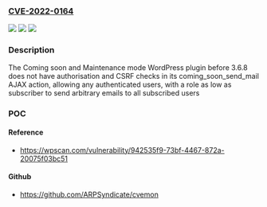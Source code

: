 ### [CVE-2022-0164](https://cve.mitre.org/cgi-bin/cvename.cgi?name=CVE-2022-0164)
![](https://img.shields.io/static/v1?label=Product&message=Coming%20soon%20and%20Maintenance%20mode&color=blue)
![](https://img.shields.io/static/v1?label=Version&message=3.6.8%3C%203.6.8%20&color=brighgreen)
![](https://img.shields.io/static/v1?label=Vulnerability&message=CWE-863%20Incorrect%20Authorization&color=brighgreen)

### Description

The Coming soon and Maintenance mode WordPress plugin before 3.6.8 does not have authorisation and CSRF checks in its coming_soon_send_mail AJAX action, allowing any authenticated users, with a role as low as subscriber to send arbitrary emails to all subscribed users

### POC

#### Reference
- https://wpscan.com/vulnerability/942535f9-73bf-4467-872a-20075f03bc51

#### Github
- https://github.com/ARPSyndicate/cvemon


